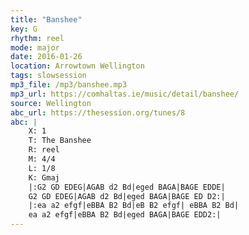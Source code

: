 ```yaml
---
title: "Banshee"
key: G
rhythm: reel
mode: major
date: 2016-01-26
location: Arrowtown Wellington
tags: slowsession 
mp3_file: /mp3/banshee.mp3
mp3_url: https://comhaltas.ie/music/detail/banshee/
source: Wellington
abc_url: https://thesession.org/tunes/8
abc: |
    X: 1
    T: The Banshee
    R: reel
    M: 4/4
    L: 1/8
    K: Gmaj
    |:G2 GD EDEG|AGAB d2 Bd|eged BAGA|BAGE EDDE|
    G2 GD EDEG|AGAB d2 Bd|eged BAGA|BAGE ED D2:|
    |:ea a2 efgf|eBBA B2 Bd|eB B2 efgf| eBBA B2 Bd|
    ea a2 efgf|eBBA B2 Bd|eged BAGA|BAGE EDD2:|
---
```

